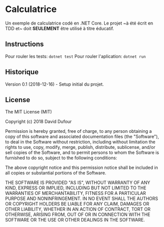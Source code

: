 # Calculatrice
Un exemple de calculatrice codé en .NET Core. Le projet ~à été écrit en TDD et~ doit **SEULEMENT** être utilisé à titre éducatif.

## Instructions
Pour rouler les tests: `dotnet test`
Pour rouler l'aplication: `dotnet run`

## Historique
 
Version 0.1 (2018-12-16) - Setup initial du projet.

## License
 
The MIT License (MIT)

Copyright (c) 2018 David Dufour

Permission is hereby granted, free of charge, to any person obtaining a copy of this software and associated documentation files (the "Software"), to deal in the Software without restriction, including without limitation the rights to use, copy, modify, merge, publish, distribute, sublicense, and/or sell copies of the Software, and to permit persons to whom the Software is furnished to do so, subject to the following conditions:

The above copyright notice and this permission notice shall be included in all copies or substantial portions of the Software.

THE SOFTWARE IS PROVIDED "AS IS", WITHOUT WARRANTY OF ANY KIND, EXPRESS OR IMPLIED, INCLUDING BUT NOT LIMITED TO THE WARRANTIES OF MERCHANTABILITY, FITNESS FOR A PARTICULAR PURPOSE AND NONINFRINGEMENT. IN NO EVENT SHALL THE AUTHORS OR COPYRIGHT HOLDERS BE LIABLE FOR ANY CLAIM, DAMAGES OR OTHER LIABILITY, WHETHER IN AN ACTION OF CONTRACT, TORT OR OTHERWISE, ARISING FROM, OUT OF OR IN CONNECTION WITH THE SOFTWARE OR THE USE OR OTHER DEALINGS IN THE SOFTWARE.

